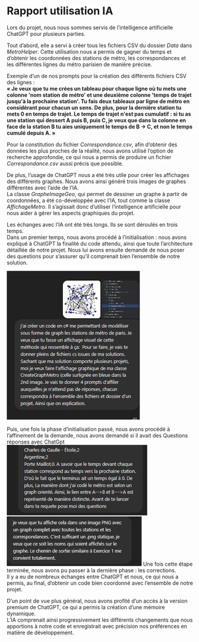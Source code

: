 # Rapport utilisation IA

Lors du projet, nous nous sommes servis de l’intelligence artificielle ChatGPT pour plusieurs parties.

Tout d’abord, elle a servi à créer tous les fichiers CSV du dossier *Data* dans *MetroHelper*. Cette utilisation nous a permis de gagner du temps et d’obtenir les coordonnées des stations de métro, les correspondances et les différentes lignes du métro parisien de manière précise.

Exemple d’un de nos prompts pour la création des différents fichiers CSV des lignes :  
 **« Je veux que tu me crées un tableau pour chaque ligne où tu mets une colonne 'nom station de métro' et une deuxième colonne 'temps de trajet jusqu'à la prochaine station'. Tu fais deux tableaux par ligne de métro en considérant pour chacun un sens. De plus, pour la dernière station tu mets 0 en temps de trajet. Le temps de trajet n'est pas cumulatif : si tu as une station qui dessert A puis B, puis C, je veux que dans la colonne en face de la station B tu aies uniquement le temps de B \-\> C, et non le temps cumulé depuis A. »**

Pour la constitution du fichier *Correspondance.csv*, afin d’obtenir des données les plus proches de la réalité, nous avons utilisé l’option de recherche approfondie, ce qui nous a permis de produire un fichier *Correspondance.csv* aussi précis que possible.

De plus, l’usage de ChatGPT nous a été très utile pour créer les affichages des différents graphes. Nous avons ainsi généré trois images de graphes différentes avec l’aide de l’IA.  
 La classe *GrapheImageGeo*, qui permet de dessiner un graphe à partir de coordonnées, a été co-développée avec l’IA, tout comme la classe *AffichageMetro*. Il s’agissait donc d’utiliser l’intelligence artificielle pour nous aider à gérer les aspects graphiques du projet.

Les échanges avec l’IA ont été très longs. Ils se sont déroulés en trois temps.  
 Dans un premier temps, nous avons procédé à l’initialisation : nous avons expliqué à ChatGPT la finalité du code attendu, ainsi que toute l’architecture détaillée de notre projet. Nous lui avons ensuite demandé de nous poser des questions pour s’assurer qu’il comprenait bien l’ensemble de notre solution.

![Image1.jpg](Images/Image1.jpg)

Puis, une fois la phase d’initialisation passé, nous avons procédé à l’affinement de la demande, nous avons demandé si il avait des Questions réponses avec ChatGpt![Image2.jpg](Images/Image2.jpg)
![Image3.jpg](Images/Image3.jpg)
Une fois cette étape terminée, nous avons pu passer à la dernière phase : les corrections.  
 Il y a eu de nombreux échanges entre ChatGPT et nous, ce qui nous a permis, au final, d’obtenir un code bien coordonné avec l’ensemble de notre projet.

D’un point de vue plus général, nous avons profité d’un accès à la version premium de ChatGPT, ce qui a permis la création d’une mémoire dynamique.  
 L’IA comprenait ainsi progressivement les différents changements que nous apportions à notre code et enregistrait avec précision nos préférences en matière de développement.
